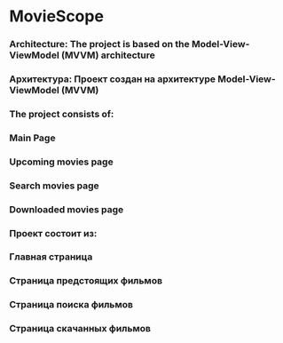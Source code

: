 # MovieScope


### Architecture: The project is based on the Model-View-ViewModel (MVVM) architecture

### Архитектура: Проект создан на архитектуре Model-View-ViewModel (MVVM)

### The project consists of:

### Main Page
### Upcoming movies page
### Search movies page
### Downloaded movies page

### Проект состоит из:

### Главная страница
### Страница предстоящих фильмов
### Страница поиска фильмов
### Страница скачанных фильмов




